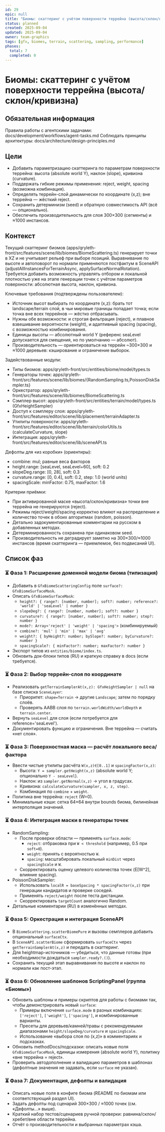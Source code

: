 ```yaml
---
id: 29
epic: null
title: "Биомы: скаттеринг с учётом поверхности террейна (высота/склон/кривизна)"
status: planned
created: 2025-09-04
updated: 2025-09-04
owner: team-graphics
tags: [gfx, biomes, terrain, scattering, sampling, performance]
phases:
  total: 7
  completed: 0
---
```


# Биомы: скаттеринг с учётом поверхности террейна (высота/склон/кривизна)

## Обязательная информация
Правила работы с агентскими задачами: docs/development/workflows/agent-tasks.md
Соблюдать принципы архитектуры: docs/architecture/design-principles.md

## Цели
- Добавить параметризацию скаттеринга по параметрам поверхности террейна: высота (absolute world Y), наклон (slope), кривизна (curvature).
- Поддержать гибкие режимы применения: reject, weight, spacing (возможна комбинация).
- Определять террейн-слой динамически по координате (x,z); вне террейна — жёсткий reject.
- Сохранить детерминизм (seed) и обратную совместимость API (всё — опционально).
- Обеспечить производительность для слоя 300×300 (сегменты) и ≈1000 инстансов.

## Контекст
Текущий скаттеринг биомов (apps/qryleth-front/src/features/scene/lib/biomes/BiomeScattering.ts) генерирует точки в XZ и не учитывает рельеф при выборе позиций. Выравнивание по высоте и автоповорот по нормали применяются постфактум в SceneAPI (adjustAllInstancesForTerrainAsync, applySurfaceNormalRotation). Требуется добавить возможность управлять отбором и локальной плотностью уже на этапе генерации точек с учётом параметров поверхности: абсолютная высота, наклон, кривизна.

Ключевые требования (подтверждены пользователем):
- Источник высот выбирать по координате (x,z): брать тот landscape/terrain слой, в чьи мировые границы попадает точка; если точка вне всех террейнов — жёстко отбрасывать.
- Нужны обе возможности: и строгая фильтрация (reject), и плавное взвешивание вероятности (weight), и адаптивный spacing (spacing), с возможностью комбинирования.
- Единицы высоты — абсолютный world Y (референс seaLevel допускается для смещения, но по умолчанию — абсолют).
- Производительность — ориентироваться на террейн ~300×300 и ≈1000 деревьев: кэширование и ограничение выборок.

Задействованные модули:
- Типы биомов: apps/qryleth-front/src/entities/biome/model/types.ts
- Генераторы точек: apps/qryleth-front/src/features/scene/lib/biomes/{RandomSampling.ts,PoissonDiskSampler.ts}
- Оркестратор: apps/qryleth-front/src/features/scene/lib/biomes/BiomeScattering.ts
- Сэмплер высот: apps/qryleth-front/src/entities/terrain/model/types.ts (GfxHeightSampler)
- Доступ к сэмплеру слоя: apps/qryleth-front/src/features/editor/scene/lib/placement/terrainAdapter.ts
- Утилиты поверхности: apps/qryleth-front/src/features/editor/scene/lib/terrain/colorUtils.ts (calculateCurvature, slope)
- Интеграция: apps/qryleth-front/src/features/editor/scene/lib/sceneAPI.ts

Дефолты для «из коробки» (ориентиры):
- combine: mul; равные веса факторов
- height.range: [seaLevel, seaLevel+60], soft: 0.2
- slopeDeg.range: [0, 28], soft: 0.3
- curvature.range: [0, 0.4], soft: 0.2, step: 1.0 (world units)
- spacingScale: minFactor: 0.75, maxFactor: 1.6

Критерии приёмки:
- При активированной маске «высота/склон/кривизна» точки вне террейна не генерируются (reject).
- Режимы reject/weight/spacing корректно влияют на распределение и количество точек в обоих алгоритмах (random, poisson).
- Детально задокументированные комментарии на русском в добавленных методах.
- Детерминированность сохранена при одинаковом seed.
- Производительность не деградирует заметно на 300×300/≈1000 инстансов (время скаттеринга — приемлемое, без подвисаний UI).

## Список фаз

### ⏳ Фаза 1: Расширение доменной модели биома (типизация)
- Добавить в `GfxBiomeScatteringConfig` поле `surface?: GfxBiomeSurfaceMask`.
- Описать `GfxBiomeSurfaceMask`:
  - `height?: { range?: [number, number]; soft?: number; reference?: 'world' | 'seaLevel' | number }`
  - `slopeDeg?: { range?: [number, number]; soft?: number }`
  - `curvature?: { range?: [number, number]; soft?: number; step?: number }`
  - `mode?: Array<'reject' | 'weight' | 'spacing'>` (комбинируемый)
  - `combine?: 'mul' | 'min' | 'max' | 'avg'`
  - `weight?: { byHeight?: number; bySlope?: number; byCurvature?: number }`
  - `spacingScale?: { minFactor?: number; maxFactor?: number }`
- Экспорт типов из `entities/biome/index.ts`.
- Обновить док-блоки типов (RU) и краткую справку в docs (если требуется).

### ⏳ Фаза 2: Выбор террейн-слоя по координате
- Реализовать `getTerrainSamplerAt(x,z): GfxHeightSampler | null` на базе списка `SceneLayer`:
  - Приоритет: `shape=Terrain` → другие `Landscape`; затем по порядку слоёв.
  - Проверять AABB слоя по `terrain.worldWidth/worldDepth` и `terrain.center`.
- Вернуть `seaLevel` для слоя (если потребуется для reference='seaLevel').
- Документировать функцию и ограничения. Вне террейна — считать «нет слоя».

### ⏳ Фаза 3: Поверхностная маска — расчёт локального веса/фактора
- Ввести чистые утилиты расчёта `W(x,z)∈[0..1]` и `spacingFactor(x,z)`:
  - Высота: `Y = sampler.getHeight(x,z)` (absolute world Y; опционально `Y - seaLevel`).
  - Наклон: из `sampler.getNormal(x,z)` → угол в градусах.
  - Кривизна: `calculateCurvature(sampler, x, z, step)`.
  - Комбинация по `combine` + `weight`.
- Политика вне террейна: `reject` (W=0).
- Минимальные кэши: сетка 64×64 внутри bounds биома, билинейная интерполяция значений.

### ⏳ Фаза 4: Интеграция маски в генераторы точек
- RandomSampling:
  - После проверки области — применять `surface.mode`:
    - `reject`: отбраковка при `W < threshold` (например, 0.5 при `soft=0`).
    - `weight`: принять с вероятностью `W`.
    - `spacing`: масштабировать локальный `minDist` через `spacingScale` и `W`.
  - Скорректировать оценку целевого количества точек (E[W^2], влияние spacing).
- PoissonDiskSampler:
  - Использовать `localR = baseSpacing * spacingFactor(x,z)` при генерации кандидатов и проверке соседей.
  - Применять `reject/weight` после теста дистанции.
  - Скорректировать `targetCount` аналогично Random.
- Детальные комментарии (RU) в изменённых методах.

### ⏳ Фаза 5: Оркестрация и интеграция SceneAPI
- В `BiomeScattering.scatterBiomePure` и вызовы семплеров добавить опциональный `surfaceCtx`.
- В `SceneAPI.scatterBiome` сформировать `surfaceCtx` через `getTerrainSamplerAt(x,z)` и передать в скаттеринг.
- Для heightmap-источников — убедиться, что данные готовы (при необходимости дождаться `sampler.ready?.()`).
- Сохранить текущий этап выравнивания по высоте и наклон по нормали как пост-этап.

### ⏳ Фаза 6: Обновление шаблонов ScriptingPanel (группа «Биомы»)
- Обновить шаблоны и примеры скриптов для работы с биомами так, чтобы демонстрировать новый `surface`:
  - Примеры включения `surface.mode` в разных комбинациях: `['reject']`, `['weight']`, `['spacing']`, и комбинированные варианты.
  - Пресеты для деревьев/камней/травы с рекомендуемыми диапазонами `height/slopeDeg/curvature` и `spacingScale`.
  - Использование «выбора слоя по (x,z)» в комментариях и подсказках.
- Обновить methodDocs/подсказки: описать новые поля `GfxBiomeSurfaceMask`, единицы измерения (absolute world Y), политику «вне террейна = reject».
- Проверить автодополнение и валидацию параметров в шаблонах (дефолтные значения не задавать, если `surface` не указан).

### ⏳ Фаза 7: Документация, дефолты и валидация
- Описать новые поля в конфиге биома (README по биомам или соответствующий раздел UI).
- Задать дефолты под сценарий 300×300 / ≈1000 точек (см. «Дефолты…» выше).
- Краткий набор тестов/сценариев ручной проверки: равнина/склон/хребет/вне области террейна.
- Отчёт о производительности и выбранных параметрах кэша.
